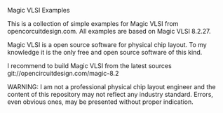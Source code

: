 Magic VLSI Examples

This is a collection of simple examples for Magic VLSI from opencorcuitdesign.com.
All examples are based on Magic VLSI 8.2.27.

Magic VLSI is a open source software for physical chip layout.
To my knowledge it is the only free and open source software of this kind.

I recommend to build Magic VLSI from the latest sources
git://opencircuitdesign.com/magic-8.2

WARNING: I am not a professional physical chip layout engineer and the content
of this repository may not reflect any industry standard. Errors, even obvious
ones, may be presented without proper indication.

